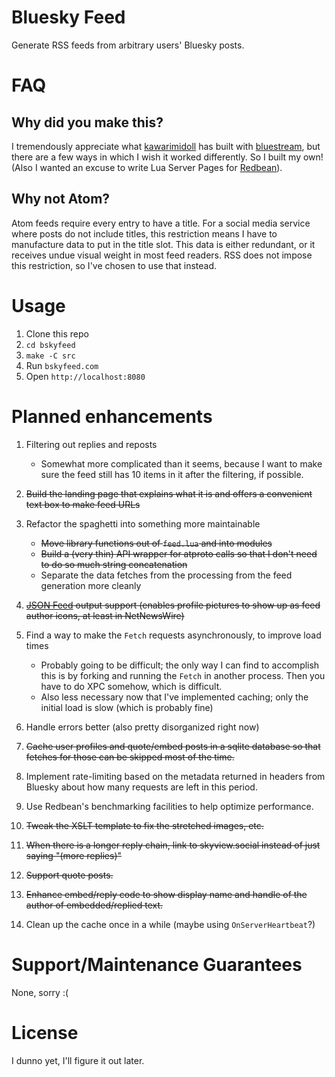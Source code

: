 # Bluesky Feed

Generate RSS feeds from arbitrary users' Bluesky posts.

# FAQ

## Why did you make this?

I tremendously appreciate what [kawarimidoll](https://github.com/kawarimidoll) has built with [bluestream](https://github.com/kawarimidoll/bluestream), but there are a few ways in which I wish it worked differently. So I built my own! (Also I wanted an excuse to write Lua Server Pages for [Redbean](https://redbean.dev)).

## Why not Atom?

Atom feeds require every entry to have a title. For a social media service where posts do not include titles, this restriction means I have to manufacture data to put in the title slot. This data is either redundant, or it receives undue visual weight in most feed readers. RSS does not impose this restriction, so I've chosen to use that instead.

# Usage

1. Clone this repo
2. `cd bskyfeed`
3. `make -C src`
4. Run `bskyfeed.com`
5. Open `http://localhost:8080`

# Planned enhancements

1. Filtering out replies and reposts

   - Somewhat more complicated than it seems, because I want to make sure the feed still has 10 items in it after the filtering, if possible.

2. ~~Build the landing page that explains what it is and offers a convenient text box to make feed URLs~~
3. Refactor the spaghetti into something more maintainable
   - ~~Move library functions out of `feed.lua` and into modules~~
   - ~~Build a (very thin) API wrapper for atproto calls so that I don't need to do so much string concatenation~~
   - Separate the data fetches from the processing from the feed generation more cleanly
4. ~~[JSON Feed](https://www.jsonfeed.org) output support (enables profile pictures to show up as feed author icons, at least in NetNewsWire)~~
5. Find a way to make the `Fetch` requests asynchronously, to improve load times
   - Probably going to be difficult; the only way I can find to accomplish this is by forking and running the `Fetch` in another process. Then you have to do XPC somehow, which is difficult.
   - Also less necessary now that I've implemented caching; only the initial load is slow (which is probably fine)
6. Handle errors better (also pretty disorganized right now)
7. ~~Cache user profiles and quote/embed posts in a sqlite database so that fetches for those can be skipped most of the time.~~
8. Implement rate-limiting based on the metadata returned in headers from Bluesky about how many requests are left in this period.
9. Use Redbean's benchmarking facilities to help optimize performance.
10. ~~Tweak the XSLT template to fix the stretched images, etc.~~
11. ~~When there is a longer reply chain, link to skyview.social instead of just saying "(more replies)"~~
12. ~~Support quote posts.~~
13. ~~Enhance embed/reply code to show display name and handle of the author of embedded/replied text.~~
14. Clean up the cache once in a while (maybe using `OnServerHeartbeat`?)

# Support/Maintenance Guarantees

None, sorry :(

# License

I dunno yet, I'll figure it out later.
